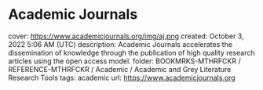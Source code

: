 # Academic Journals

cover: https://www.academicjournals.org/img/aj.png
created: October 3, 2022 5:06 AM (UTC)
description: Academic Journals accelerates the dissemination of knowledge through the publication of high quality research articles using the open access model.
folder: BOOKMRKS-MTHRFCKR / REFERENCE-MTHRFCKR / Academic / Academic and Grey Literature Research Tools
tags: academic
url: https://www.academicjournals.org